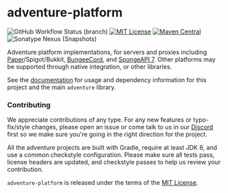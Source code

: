 # adventure-platform

![GitHub Workflow Status (branch)](https://img.shields.io/github/actions/workflow/status/KyoriPowered/adventure-platform/build.yml?branch=master) [![MIT License](https://img.shields.io/badge/license-MIT-blue)](license.txt) [![Maven Central](https://img.shields.io/maven-central/v/net.kyori/adventure-platform-api?label=stable)](https://search.maven.org/search?q=g:net.kyori%20AND%20a:adventure*) ![Sonatype Nexus (Snapshots)](https://img.shields.io/nexus/s/net.kyori/adventure-platform-api?label=dev&server=https%3A%2F%2Fs01.oss.sonatype.org)

Adventure platform implementations, for servers and proxies including [Paper](https://papermc.io)/Spigot/Bukkit, [BungeeCord](https://www.spigotmc.org/go/bungeecord), and [SpongeAPI 7](https://spongepowered.org). Other platforms may be supported through native integration, or other libraries.

See the [documentation](https://docs.adventure.kyori.net/platform/) for usage and dependency information for this project and the main `adventure` library.

### Contributing

We appreciate contributions of any type. For any new features or typo-fix/style changes, please open an issue or come talk to us in our [Discord] first so we make sure you're going in the right direction for the project.

All the adventure projects are built with Gradle, require at least JDK 8, and use a common checkstyle configuration. Please make sure all tests pass, license headers are updated, and checkstyle passes to help us review your contribution.

`adventure-platform` is released under the terms of the [MIT License](license.txt).

[Discord]: https://discord.gg/MMfhJ8F
